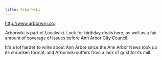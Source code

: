 ```yaml
---
title: Arborwiki
---
```

http://www.arborwiki.org

Arborwiki is part of Localwiki. Look for birthday deals here,
as well as a fair amount of coverage of issues before Ann Arbor
City Council.

It's a lot harder to write about Ann Arbor since the Ann Arbor News
took up its shrunken format, and Arborwiki suffers from a lack of
grist for its mill.
